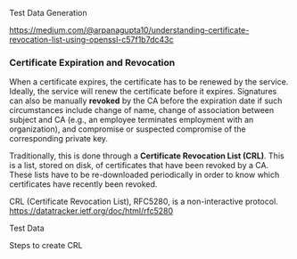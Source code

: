 Test Data Generation

https://medium.com/@arpanagupta10/understanding-certificate-revocation-list-using-openssl-c57f1b7dc43c


### Certificate Expiration and Revocation

When a certificate expires, the certificate has to be renewed by the service. Ideally, the service will renew the certificate before it expires. Signatures can also be manually **revoked** by the CA before the expiration date if such circumstances include change of name, change of association between subject and CA (e.g., an employee terminates employment with an organization), and compromise or suspected compromise of the corresponding private key.

Traditionally, this is done through a **Certificate Revocation List (CRL)**. 
This is a list, stored on disk, of certificates that have been revoked by a CA. These lists have to be re-downloaded periodically in order to know which certificates have recently been revoked.

CRL (Certificate Revocation List), RFC5280, is a non-interactive protocol. https://datatracker.ietf.org/doc/html/rfc5280

Test Data


Steps to create CRL


